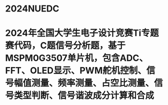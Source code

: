 # 2024NUEDC
# 2024年全国大学生电子设计竞赛Ti专题赛代码，C题信号分析题，基于MSPM0G3507单片机，包含ADC、FFT、OLED显示、PWM舵机控制、信号幅值测量、频率测量、占空比测量、信号类型判断、信号谐波成分计算和合成

